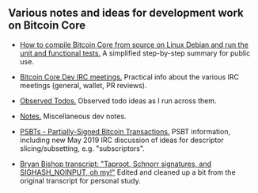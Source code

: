## Various notes and ideas for development work on Bitcoin Core

- [How to compile Bitcoin Core from source on Linux Debian and run the unit and functional tests.](https://github.com/jonatack/bitcoin-development/blob/master/how-to-compile-bitcoin-core-from-source-for-linux-debian.md) A simplified step-by-step summary for public use.

- [Bitcoin Core Dev IRC meetings.](https://github.com/jonatack/bitcoin-development/blob/master/bitcoin-core-dev-irc-meetings.txt) Practical info about the various IRC meetings (general, wallet, PR reviews).

- [Observed Todos.](https://github.com/jonatack/bitcoin-development/blob/master/observed-todos.txt) Observed todo ideas as I run across them.

- [Notes.](https://github.com/jonatack/bitcoin-development/blob/master/notes.txt) Miscellaneous dev notes.

- [PSBTs - Partially-Signed Bitcoin Transactions.](https://github.com/jonatack/bitcoin-development/blob/master/psbts.txt) PSBT information, including new May 2019 IRC discussion of ideas for descriptor slicing/subsetting, e.g. "subscriptors".

- [Bryan Bishop transcript: "Taproot, Schnorr signatures, and SIGHASH_NOINPUT, oh my!"](https://github.com/jonatack/bitcoin-development/blob/master/2018-07-09-pieter-wuille-taproot-schnorr-sigs-and-sighash-noinput.txt) Edited and cleaned up a bit from the original transcript for personal study.
